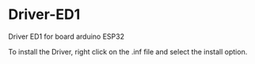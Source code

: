 # Driver-ED1
Driver ED1 for board arduino ESP32

To install the Driver, right click on the .inf file and select the install option.

